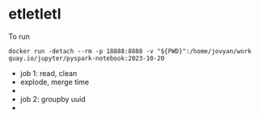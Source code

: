 # etletletl
To run
```
docker run -detach --rm -p 18888:8888 -v "${PWD}":/home/jovyan/work quay.io/jupyter/pyspark-notebook:2023-10-20
```

- job 1: read, clean
- explode, merge time
- 
- job 2: groupby uuid
- 